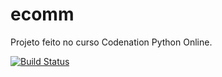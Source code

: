 # ecomm
Projeto feito no curso Codenation Python Online.

[![Build Status](https://travis-ci.org/RafaelDSS/ecomm.svg?branch=master)](https://travis-ci.org/RafaelDSS/ecomm)

